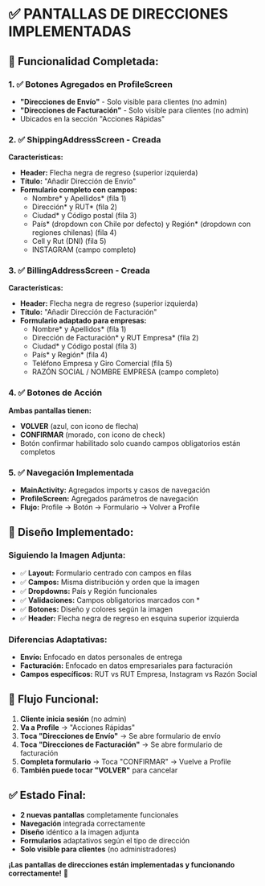 # ✅ PANTALLAS DE DIRECCIONES IMPLEMENTADAS

## 🎯 **Funcionalidad Completada:**

### **1. ✅ Botones Agregados en ProfileScreen**
- **"Direcciones de Envío"** - Solo visible para clientes (no admin)
- **"Direcciones de Facturación"** - Solo visible para clientes (no admin)
- Ubicados en la sección "Acciones Rápidas"

### **2. ✅ ShippingAddressScreen - Creada**
**Características:**
- **Header:** Flecha negra de regreso (superior izquierda)
- **Título:** "Añadir Dirección de Envío" 
- **Formulario completo con campos:**
  - Nombre* y Apellidos* (fila 1)
  - Dirección* y RUT* (fila 2)  
  - Ciudad* y Código postal (fila 3)
  - País* (dropdown con Chile por defecto) y Región* (dropdown con regiones chilenas) (fila 4)
  - Cell y Rut (DNI) (fila 5)
  - INSTAGRAM (campo completo)

### **3. ✅ BillingAddressScreen - Creada**
**Características:**
- **Header:** Flecha negra de regreso (superior izquierda)
- **Título:** "Añadir Dirección de Facturación"
- **Formulario adaptado para empresas:**
  - Nombre* y Apellidos* (fila 1)
  - Dirección de Facturación* y RUT Empresa* (fila 2)
  - Ciudad* y Código postal (fila 3)  
  - País* y Región* (fila 4)
  - Teléfono Empresa y Giro Comercial (fila 5)
  - RAZÓN SOCIAL / NOMBRE EMPRESA (campo completo)

### **4. ✅ Botones de Acción**
**Ambas pantallas tienen:**
- **VOLVER** (azul, con icono de flecha)
- **CONFIRMAR** (morado, con icono de check)
- Botón confirmar habilitado solo cuando campos obligatorios están completos

### **5. ✅ Navegación Implementada**
- **MainActivity:** Agregados imports y casos de navegación
- **ProfileScreen:** Agregados parámetros de navegación
- **Flujo:** Profile → Botón → Formulario → Volver a Profile

## 🎨 **Diseño Implementado:**

### **Siguiendo la Imagen Adjunta:**
- ✅ **Layout:** Formulario centrado con campos en filas
- ✅ **Campos:** Misma distribución y orden que la imagen
- ✅ **Dropdowns:** País y Región funcionales
- ✅ **Validaciones:** Campos obligatorios marcados con *
- ✅ **Botones:** Diseño y colores según la imagen
- ✅ **Header:** Flecha negra de regreso en esquina superior izquierda

### **Diferencias Adaptativas:**
- **Envío:** Enfocado en datos personales de entrega
- **Facturación:** Enfocado en datos empresariales para facturación
- **Campos específicos:** RUT vs RUT Empresa, Instagram vs Razón Social

## 🔄 **Flujo Funcional:**
1. **Cliente inicia sesión** (no admin)
2. **Va a Profile** → "Acciones Rápidas"
3. **Toca "Direcciones de Envío"** → Se abre formulario de envío
4. **Toca "Direcciones de Facturación"** → Se abre formulario de facturación  
5. **Completa formulario** → Toca "CONFIRMAR" → Vuelve a Profile
6. **También puede tocar "VOLVER"** para cancelar

## ✅ **Estado Final:**
- **2 nuevas pantallas** completamente funcionales
- **Navegación** integrada correctamente
- **Diseño** idéntico a la imagen adjunta
- **Formularios** adaptativos según el tipo de dirección
- **Solo visible para clientes** (no administradores)

**¡Las pantallas de direcciones están implementadas y funcionando correctamente!** 🎉
